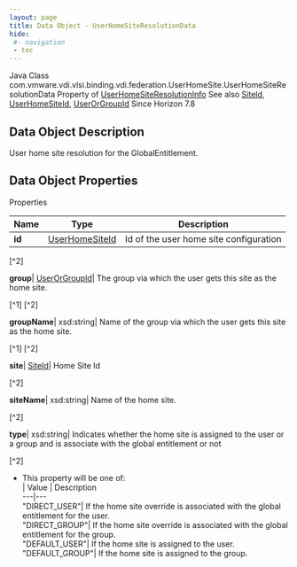 ```yaml
---
layout: page
title: Data Object - UserHomeSiteResolutionData
hide:
 #- navigation
 - toc
---
```






Java Class
    com.vmware.vdi.vlsi.binding.vdi.federation.UserHomeSite.UserHomeSiteResolutionData
Property of
     [UserHomeSiteResolutionInfo](vdi.federation.UserHomeSite.UserHomeSiteResolutionInfo.md#field_detail)
See also
     [SiteId](vdi.entity.SiteId.md), [UserHomeSiteId](vdi.entity.UserHomeSiteId.md), [UserOrGroupId](vdi.entity.UserOrGroupId.md)
Since 
    Horizon 7.8

## Data Object Description 

User home site resolution for the GlobalEntitlement. 

## Data Object Properties

Properties

Name |  Type |  Description   
---|---|---  
**id**| [UserHomeSiteId](vdi.entity.UserHomeSiteId.md)|  Id of the user home site configuration   


[^2]

  
**group**| [UserOrGroupId](vdi.entity.UserOrGroupId.md)|  The group via which the user gets this site as the home site.   


[^1]
[^2]

  
**groupName**|  xsd:string|  Name of the group via which the user gets this site as the home site.   


[^1]
[^2]

  
**site**| [SiteId](vdi.entity.SiteId.md)|  Home Site Id   


[^2]

  
**siteName**|  xsd:string|  Name of the home site.   


[^2]

  
**type**|  xsd:string|  Indicates whether the home site is assigned to the user or a group and is associate with the global entitlement or not   


[^2]
  * This property will be one of:  
|  Value |  Description   
---|---  
"DIRECT_USER"| If the home site override is associated with the global entitlement for the user.  
"DIRECT_GROUP"| If the home site override is associated with the global entitlement for the group.  
"DEFAULT_USER"| If the home site is assigned to the user.  
"DEFAULT_GROUP"| If the home site is assigned to the group.  

  
  

  

